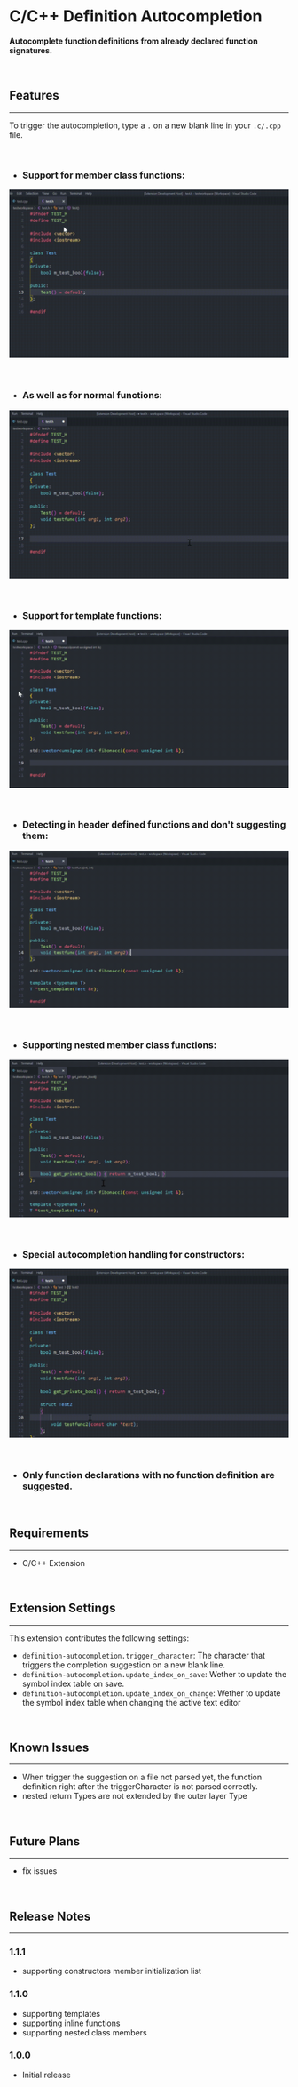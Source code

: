 # C/C++ Definition Autocompletion

**Autocomplete function definitions from already declared function signatures.**

<br>

## Features
-----------

To trigger the autocompletion, type a `.` on a new blank line in your `.c/.cpp` file.

<br>

- ### **Support for member class functions:**
![Member function completion demo](images/member_function_completion_demo.gif)

<br>


- ### **As well as for normal functions:**
![Function completion demo](images/function_completion_demo.gif)

<br>

- ### **Support for template functions:**
![Template completion demo](images/template_completion_demo.gif)

<br>

- ### **Detecting in header defined functions and don't suggesting them:**
![Inline demo](images/inline_demo.gif)

<br>

- ### **Supporting nested member class functions:**
![Nested member function completion demo](images/nested_member_function_completion_demo.gif)

<br>

- ### **Special autocompletion handling for constructors:**
![Constructor demo](images/constructor_demo.gif)

<br>


- ### **Only function declarations with no function definition are suggested.**


<br>

## Requirements
---------------

- C/C++ Extension

<br>

## Extension Settings
---------------------

This extension contributes the following settings:

* `definition-autocompletion.trigger_character`: The character that triggers the completion suggestion on a new blank line.
* `definition-autocompletion.update_index_on_save`: Wether to update the symbol index table on save.
* `definition-autocompletion.update_index_on_change`: Wether to update the symbol index table when changing the active text editor

<br>

## Known Issues
---------------

- When trigger the suggestion on a file not parsed yet, the function definition right after the triggerCharacter is not parsed correctly.
- nested return Types are not extended by the outer layer Type

<br>

## Future Plans
---------------

- fix issues

<br>

## Release Notes
----------------

### 1.1.1

- supporting constructors member initialization list

### 1.1.0

 - supporting templates
 - supporting inline functions
 - supporting nested class members

### 1.0.0

 - Initial release

